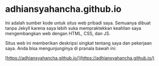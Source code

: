# adhiansyahancha.github.io
Ini adalah sumber kode untuk situs web pribadi saya. Semuanya dibuat tanpa Jekyll karena saya lebih suka mempraktekkan keahlian saya mengembangkan web dengan HTML, CSS, dan JS. 

Situs web ini memberikan deskripsi singkat tentang saya dan pekerjaan saya. Anda bisa mengunjunginya di pranala bawah ini:

[https://adhiansyahancha.github.io/](https://adhiansyahancha.github.io/)

